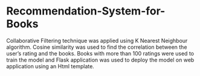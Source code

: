 # Recommendation-System-for-Books


Collaborative Filtering technique was applied using K Nearest Neighbour algorithm. Cosine similarity was used to find the correlation between the user’s rating and the books. Books with more than 100 ratings were used to train the model and Flask application was used to deploy the model on web application using an Html template.
